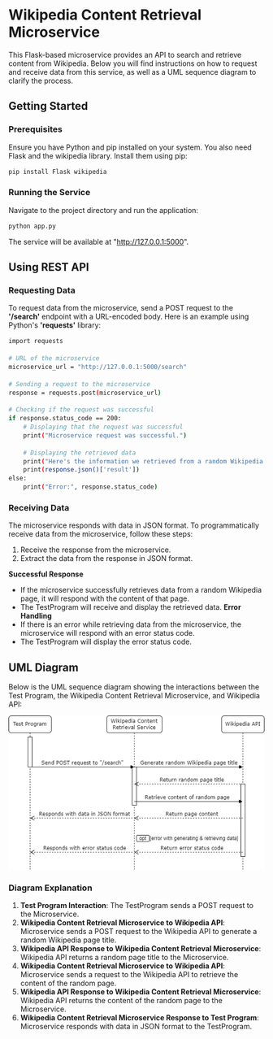 # Wikipedia Content Retrieval Microservice

This Flask-based microservice provides an API to search and retrieve content from Wikipedia. Below you will find instructions on how to request and receive data from this service, as well as a UML sequence diagram to clarify the process.

## Getting Started

### Prerequisites
Ensure you have Python and pip installed on your system. You also need Flask and the wikipedia library. Install them using pip:
```bash
pip install Flask wikipedia
```

### Running the Service
Navigate to the project directory and run the application:
```bash
python app.py
```
The service will be available at "http://127.0.0.1:5000". 


## Using REST API

### Requesting Data
To request data from the microservice, send a POST request to the **'/search'** endpoint with a URL-encoded body. Here is an example using Python's **'requests'** library:
```bash
import requests

# URL of the microservice
microservice_url = "http://127.0.0.1:5000/search"

# Sending a request to the microservice
response = requests.post(microservice_url)

# Checking if the request was successful
if response.status_code == 200:
    # Displaying that the request was successful
    print("Microservice request was successful.")
    
    # Displaying the retrieved data
    print("Here's the information we retrieved from a random Wikipedia page:\n")
    print(response.json()['result'])
else:
    print("Error:", response.status_code)
```

### Receiving Data
The microservice responds with data in JSON format. To programmatically receive data from the microservice, follow these steps:

1. Receive the response from the microservice.
2. Extract the data from the response in JSON format.

**Successful Response**
* If the microservice successfully retrieves data from a random Wikipedia page, it will respond with the content of that page.
* The TestProgram will receive and display the retrieved data.
**Error Handling**
* If there is an error while retrieving data from the microservice, the microservice will respond with an error status code.
* The TestProgram will display the error status code.

## UML Diagram
Below is the UML sequence diagram showing the interactions between the Test Program, the Wikipedia Content Retrieval Microservice, and Wikipedia API:

![UML Sequence Diagram](uml_diagram.png)

### Diagram Explanation
1. **Test Program Interaction**: The TestProgram sends a POST request to the Microservice.
2. **Wikipedia Content Retrieval Microservice to Wikipedia API**: Microservice sends a POST request to the Wikipedia API to generate a random Wikipedia page title.
3. **Wikipedia API Response to Wikipedia Content Retrieval Microservice**: Wikipedia API returns a random page title to the Microservice.
4. **Wikipedia Content Retrieval Microservice to Wikipedia API**: Microservice sends a request to the Wikipedia API to retrieve the content of the random page.
5. **Wikipedia API Response to Wikipedia Content Retrieval Microservice**: Wikipedia API returns the content of the random page to the Microservice.
6. **Wikipedia Content Retrieval Microservice Response to Test Program**: Microservice responds with data in JSON format to the TestProgram.

























